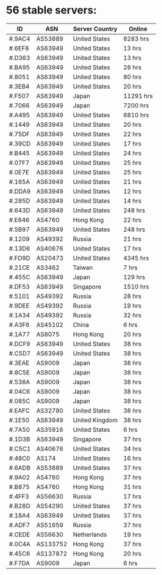 # 56 stable servers:

| ID | ASN | Server Country | Online |
| ------ | ------ | ------ | ------ |
| #.9AC4 | AS53889 | United States | 8283 hrs |
| #.6EF8 | AS63949 | United States | 13 hrs |
| #.D363 | AS63949 | United States | 13 hrs |
| #.BA95 | AS63949 | United States | 28 hrs |
| #.8051 | AS63949 | United States | 80 hrs |
| #.3EB4 | AS63949 | United States | 20 hrs |
| #.F507 | AS63949 | Japan | 11291 hrs |
| #.7066 | AS63949 | Japan | 7200 hrs |
| #.A495 | AS63949 | United States | 6810 hrs |
| #.1449 | AS63949 | United States | 20 hrs |
| #.75DF | AS63949 | United States | 22 hrs |
| #.39CD | AS63949 | United States | 17 hrs |
| #.B445 | AS63949 | United States | 24 hrs |
| #.07F7 | AS63949 | United States | 25 hrs |
| #.0E7E | AS63949 | United States | 25 hrs |
| #.165A | AS63949 | United States | 21 hrs |
| #.DDA9 | AS63949 | United States | 12 hrs |
| #.285D | AS63949 | United States | 14 hrs |
| #.643D | AS63949 | United States | 248 hrs |
| #.E846 | AS4760 | Hong Kong | 22 hrs |
| #.5B97 | AS63949 | United States | 248 hrs |
| #.1209 | AS49392 | Russia | 21 hrs |
| #.13D6 | AS40676 | United States | 17 hrs |
| #.FD9D | AS20473 | United States | 4345 hrs |
| #.21CE | AS3462 | Taiwan | 7 hrs |
| #.455C | AS63949 | Japan | 129 hrs |
| #.DF53 | AS63949 | Singapore | 1510 hrs |
| #.5101 | AS49392 | Russia | 28 hrs |
| #.9DEE | AS49392 | Russia | 19 hrs |
| #.1A34 | AS49392 | Russia | 32 hrs |
| #.A3F6 | AS45102 | China | 6 hrs |
| #.1A77 | AS8075 | Hong Kong | 20 hrs |
| #.DCF9 | AS63949 | United States | 38 hrs |
| #.C5D7 | AS63949 | United States | 38 hrs |
| #.3EAE | AS9009 | Japan | 38 hrs |
| #.8C5E | AS9009 | Japan | 38 hrs |
| #.538A | AS9009 | Japan | 38 hrs |
| #.04C6 | AS9009 | Japan | 38 hrs |
| #.085C | AS9009 | Japan | 38 hrs |
| #.EAFC | AS32780 | United States | 38 hrs |
| #.1E50 | AS63949 | United Kingdom | 38 hrs |
| #.7A50 | AS35916 | United States | 6 hrs |
| #.1D3B | AS63949 | Singapore | 37 hrs |
| #.C5C1 | AS40676 | United States | 34 hrs |
| #.48C0 | AS174 | United States | 16 hrs |
| #.6ADB | AS53889 | United States | 37 hrs |
| #.9A02 | AS4760 | Hong Kong | 37 hrs |
| #.B875 | AS4760 | Hong Kong | 31 hrs |
| #.4FF3 | AS56630 | Russia | 17 hrs |
| #.B28D | AS54290 | United States | 37 hrs |
| #.18A4 | AS63949 | United States | 37 hrs |
| #.ADF7 | AS51659 | Russia | 37 hrs |
| #.CEDE | AS56630 | Netherlands | 19 hrs |
| #.0C4A | AS133752 | Hong Kong | 37 hrs |
| #.45C6 | AS137872 | Hong Kong | 20 hrs |
| #.F7DA | AS9009 | Japan | 6 hrs |


